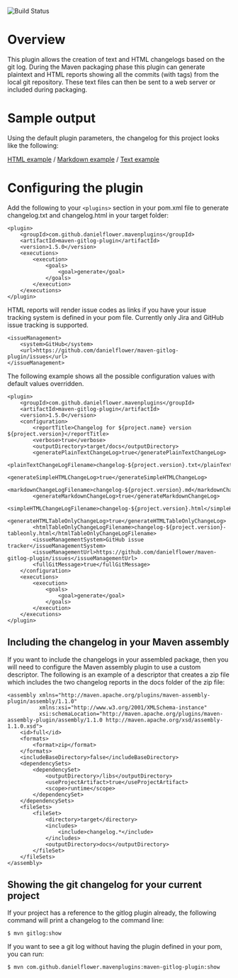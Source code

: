 ![Build Status](https://travis-ci.org/danielflower/maven-gitlog-plugin.png?branch=master)

Overview
========

This plugin allows the creation of text and HTML changelogs based on the git log. During the Maven packaging
phase this plugin can generate plaintext and HTML reports showing all the commits (with tags) from the local git
repository.  These text files can then be sent to a web server or included during packaging.

Sample output
=============

Using the default plugin parameters, the changelog for this project looks like the following:

[HTML example](http://danielflower.github.com/maven-gitlog-plugin/samples/changelog.html) /
[Markdown example](http://danielflower.github.com/maven-gitlog-plugin/samples/changelog.md) /
[Text example](http://danielflower.github.com/maven-gitlog-plugin/samples/changelog.txt)

Configuring the plugin
======================

Add the following to your `<plugins>` section in your pom.xml file to generate changelog.txt and changelog.html
in your target folder:

	<plugin>
		<groupId>com.github.danielflower.mavenplugins</groupId>
		<artifactId>maven-gitlog-plugin</artifactId>
		<version>1.5.0</version>
		<executions>
			<execution>
				<goals>
					<goal>generate</goal>
				</goals>
			</execution>
		</executions>
	</plugin>

HTML reports will render issue codes as links if you have your issue tracking system is defined in your pom file.
Currently only Jira and GitHub issue tracking is supported.

	<issueManagement>
		<system>GitHub</system>
		<url>https://github.com/danielflower/maven-gitlog-plugin/issues</url>
	</issueManagement>

The following example shows all the possible configuration values with default values overridden.

	<plugin>
		<groupId>com.github.danielflower.mavenplugins</groupId>
		<artifactId>maven-gitlog-plugin</artifactId>
		<version>1.5.0</version>
		<configuration>
			<reportTitle>Changelog for ${project.name} version ${project.version}</reportTitle>
			<verbose>true</verbose>
			<outputDirectory>target/docs</outputDirectory>
			<generatePlainTextChangeLog>true</generatePlainTextChangeLog>
			<plainTextChangeLogFilename>changelog-${project.version}.txt</plainTextChangeLogFilename>
			<generateSimpleHTMLChangeLog>true</generateSimpleHTMLChangeLog>
			<markdownChangeLogFilename>changelog-${project.version}.md</markdownChangeLogFilename>
			<generateMarkdownChangeLog>true</generateMarkdownChangeLog>
			<simpleHTMLChangeLogFilename>changelog-${project.version}.html</simpleHTMLChangeLogFilename>
			<generateHTMLTableOnlyChangeLog>true</generateHTMLTableOnlyChangeLog>
			<htmlTableOnlyChangeLogFilename>changelog-${project.version}-tableonly.html</htmlTableOnlyChangeLogFilename>
			<issueManagementSystem>GitHub issue tracker</issueManagementSystem>
			<issueManagementUrl>https://github.com/danielflower/maven-gitlog-plugin/issues</issueManagementUrl>
			<fullGitMessage>true</fullGitMessage>
		</configuration>
		<executions>
			<execution>
				<goals>
					<goal>generate</goal>
				</goals>
			</execution>
		</executions>
	</plugin>

Including the changelog in your Maven assembly
----------------------------------------------

If you want to include the changelogs in your assembled package, then you will need to configure the Maven
assembly plugin to use a custom descriptor.  The following is an example of a descriptor that creates a zip
file which includes the two changelog reports in the docs folder of the zip file:

	<assembly xmlns="http://maven.apache.org/plugins/maven-assembly-plugin/assembly/1.1.0"
			  xmlns:xsi="http://www.w3.org/2001/XMLSchema-instance"
			  xsi:schemaLocation="http://maven.apache.org/plugins/maven-assembly-plugin/assembly/1.1.0 http://maven.apache.org/xsd/assembly-1.1.0.xsd">
		<id>full</id>
		<formats>
			<format>zip</format>
		</formats>
		<includeBaseDirectory>false</includeBaseDirectory>
		<dependencySets>
			<dependencySet>
				<outputDirectory>/libs</outputDirectory>
				<useProjectArtifact>true</useProjectArtifact>
				<scope>runtime</scope>
			</dependencySet>
		</dependencySets>
		<fileSets>
			<fileSet>
				<directory>target</directory>
				<includes>
					<include>changelog.*</include>
				</includes>
				<outputDirectory>docs</outputDirectory>
			</fileSet>
		</fileSets>
	</assembly>

Showing the git changelog for your current project
--------------------------------------------

If your project has a reference to the gitlog plugin already, the following command will print
a changelog to the command line:

	$ mvn gitlog:show

If you want to see a git log without having the plugin defined in your pom, you can run:

	$ mvn com.github.danielflower.mavenplugins:maven-gitlog-plugin:show
